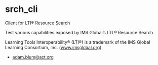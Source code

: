 # srch_cli

Client for LTI® Resource Search
 
Test various capabilities exposed by IMS Global’s LTI ® Resource Search
 
Learning Tools Interoperability® (LTI®) is a trademark of the IMS Global Learning Consortium, Inc. (www.imsglobal.org)

- adam.blum@act.org

 

